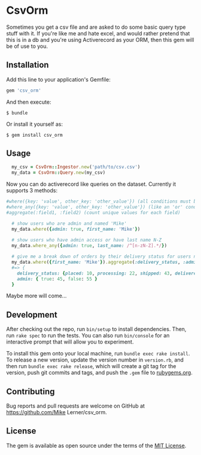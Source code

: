 # CsvOrm

Sometimes you get a csv file and are asked to do some basic query type stuff with it. If you're like me and hate excel, and would rather pretend that this is in a db and you're using Activerecord as your ORM, then this gem will be of use to you.

## Installation

Add this line to your application's Gemfile:

```ruby
gem 'csv_orm'
```

And then execute:

    $ bundle

Or install it yourself as:

    $ gem install csv_orm

## Usage

```ruby
  my_csv = CsvOrm::Ingestor.new('path/to/csv.csv')
  my_data = CsvOrm::Query.new(my_csv)
```

Now you can do activerecord like queries on the dataset. Currently it supports 3 methods:

```ruby
#where({key: 'value', other_key: 'other_value'}) (all conditions must be met)
#where_any({key: 'value', other_key: 'other_value'}) (like an 'or' condition)
#aggregate(:field1, :field2) (count unique values for each field)
```

```ruby
  # show users who are admin and named 'Mike'
  my_data.where({admin: true, first_name: 'Mike'})
  
  # show users who have admin access or have last name N-Z
  my_data.where_any({admin: true, last_name: /^[n-zN-Z].*/})

  # give me a break down of orders by their delivery status for users named 'Mike'
  my_data.where({first_name: 'Mike'}).aggregate(:delivery_status, :admin)
  #=> {
    delivery_status: {placed: 10, processing: 22, shipped: 43, delivered: 25},
    admin: { true: 45, false: 55 }
  }
```

Maybe more will come...

## Development

After checking out the repo, run `bin/setup` to install dependencies. Then, run `rake spec` to run the tests. You can also run `bin/console` for an interactive prompt that will allow you to experiment.

To install this gem onto your local machine, run `bundle exec rake install`. To release a new version, update the version number in `version.rb`, and then run `bundle exec rake release`, which will create a git tag for the version, push git commits and tags, and push the `.gem` file to [rubygems.org](https://rubygems.org).

## Contributing

Bug reports and pull requests are welcome on GitHub at https://github.com/Mike Lerner/csv_orm.


## License

The gem is available as open source under the terms of the [MIT License](http://opensource.org/licenses/MIT).

